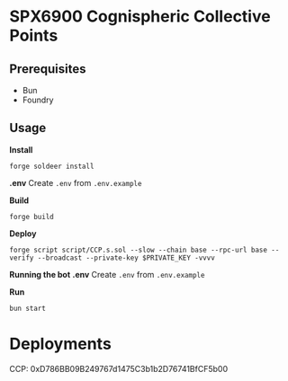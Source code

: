 # SPX6900 Cognispheric Collective Points

## Prerequisites
- Bun
- Foundry

## Usage

**Install**

```shell
forge soldeer install
```

**.env**
Create `.env` from `.env.example`

**Build**

```shell
forge build
```

**Deploy**
```shell
forge script script/CCP.s.sol --slow --chain base --rpc-url base --verify --broadcast --private-key $PRIVATE_KEY -vvvv
```

**Running the bot**
**.env**
Create `.env` from `.env.example`

**Run**
```shell
bun start
```

# Deployments
CCP: 0xD786BB09B249767d1475C3b1b2D76741BfCF5b00
